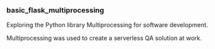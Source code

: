### basic_flask_multiprocessing
Exploring the Python library Multiprocessing for software development.

Multiprocessing was used to create a serverless QA solution at work.
